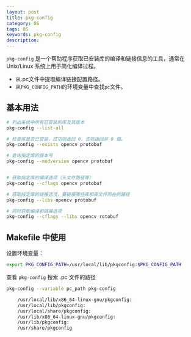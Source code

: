 ```yaml
---
layout: post
title: pkg-config
category: OS
tags: OS
keywords: pkg-config
description:
---
```


`pkg-config` 是一个帮助程序获取已安装库的编译和链接信息的工具，通常在 Unix/Linux 系统上用于简化编译过程。

- 从.pc文件中提取编译链接配置路径。
- 从`PKG_CONFIG_PATH`的环境变量中查找`pc`文件。

## 基本用法

```bash
# 列出系统中所有已安装的库及其版本
pkg-config --list-all

# 检查库是否已安装，成功则返回 0，否则返回非 0 值。
pkg-config --exists opencv protobuf

# 查询指定库的版本号
pkg-config --modversion opencv protobuf


# 获取指定库的编译选项（头文件路径等）
pkg-config --cflags opencv protobuf

# 获取指定库的链接选项，要链接哪些库和库文件所在的路径
pkg-config --libs opencv protobuf

# 同时获取编译和链接选项
pkg-config --cflags --libs opencv rotobuf
```

## Makefile 中使用


设置环境变量：

```bash
export PKG_CONFIG_PATH=/usr/local/lib/pkgconfig:$PKG_CONFIG_PATH
```

查看 `pkg-config` 搜索 .pc 文件的路径

```bash
pkg-config --variable pc_path pkg-config

    /usr/local/lib/x86_64-linux-gnu/pkgconfig:
    /usr/local/lib/pkgconfig:
    /usr/local/share/pkgconfig:
    /usr/lib/x86_64-linux-gnu/pkgconfig:
    /usr/lib/pkgconfig:
    /usr/share/pkgconfig
```